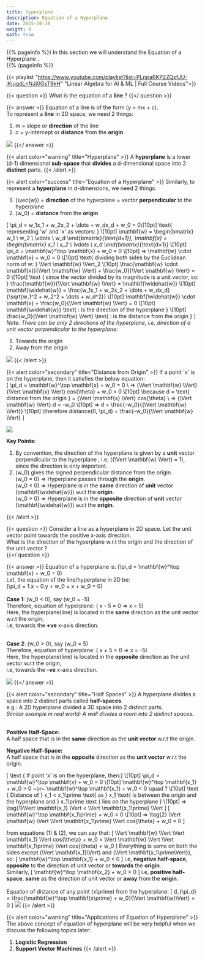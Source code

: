```yaml
---
title: Hyperplane
description: Equation of a Hyperplane
date: 2025-10-30
weight: 9
math: true
---
```


{{% pageinfo %}}
In this section we will understand the Equation of a Hyperplane .<br>
{{% /pageinfo %}}

{{< playlist "https://www.youtube.com/playlist?list=PLnpa6KP2ZQxfJU-jKjugdLnNJj0GsT9kH" 
        "Linear Algebra for AI & ML | Full Course Videos">}}
<br>

{{< question >}}
What is the equation of a **line** ?
{{</ question >}}

{{< answer >}}
Equation of a line is of the form \(y = mx + c\). <br>
To represent a **line** in 2D space, we need 2 things: <br>
1. m = slope or **direction** of the line <br>
2. c = y-intercept or **distance** from the **origin** <br>

![](https://robosathi.com/images/linear_algebra/line.png)
{{</ answer >}}
<br>

{{< alert color="warning" title="Hyperplane" >}}
A **hyperplane** is a lower (d-1) dimensional **sub-space** that **divides** a d-dimensional space into 2 **distinct** parts.
{{< /alert >}}

{{< alert color="success" title="Equation of a Hyperplane" >}}
Similarly, to represent a **hyperplane** in d-dimensions, we need 2 things: <br>
1. \(\vec{w}\) = **direction** of the hyperplane = vector **perpendicular** to the hyperplane
2. \(w_0\) = **distance** from the **origin**

\[
\pi_d = w_1x_1 + w_2x_2 + \dots + w_dx_d + w_0  = 0\\[10pt]
\text{ representing 'w' and 'x' as vectors: } \\[10pt]
\mathbf{w} = \begin{bmatrix} w_1 \\ w_2 \\ \vdots \\ w_d \end{bmatrix}_{\text{d×1}}, 
\mathbf{x} = \begin{bmatrix} x_1 \\ x_2 \\ \vdots \\ x_d \end{bmatrix}_{\text{d×1}} \\[10pt]
\pi_d = \mathbf{w}^\top \mathbf{x} + w_0 = 0 \\[10pt]
=> \mathbf{w} \cdot \mathbf{x} + w_0 = 0 \\[10pt]
\text{ dividing both sides by the Euclidean norm of w: } \Vert \mathbf{w} \Vert_2 \\[10pt]
\frac{\mathbf{w} \cdot \mathbf{x}}{\Vert \mathbf{w} \Vert} + \frac{w_0}{\Vert \mathbf{w} \Vert} = 0 \\[10pt]
\text { since the vector divided by its magnitude is a unit vector, so:  } 
\frac{\mathbf{w}}{\Vert \mathbf{w} \Vert} =  \mathbf{\widehat{w}} \\[10pt]
\mathbf{\widehat{w}} = \frac{w_1x_1 + w_2x_2 + \dots + w_dx_d}{\sqrt{w_1^2 + w_2^2 + \dots + w_d^2}} \\[10pt]
\mathbf{\widehat{w}} \cdot \mathbf{x} + \frac{w_0}{\Vert \mathbf{w} \Vert} = 0 \\[10pt]
\mathbf{\widehat{w}} \text{ : is the direction of the hyperplane } \\[10pt]
\frac{w_0}{\Vert \mathbf{w} \Vert} \text{ : is the distance from the origin }
\]
*Note: There can be only 2 directions of the hyperplane, i.e, direction of a unit vector perpendicular to the hyperplane:*
1. Towards the origin
2. Away from the origin

![](https://robosathi.com/images/linear_algebra/hyperplane.png)
{{< /alert >}}
<br>

{{< alert color="secondary" title="Distance from Origin" >}}
If a point 'x' is on the hyperplane, then it satisfies the below equation: <br>
\[
\pi_d = \mathbf{w}^\top \mathbf{x} + w_0 = 0 \\
=> {\Vert \mathbf{w} \Vert}{\Vert \mathbf{x} \Vert} cos{\theta} + w_0 = 0 \\[10pt]
\because d  = \text{ distance from the origin } = {\Vert \mathbf{x} \Vert} cos{\theta} \\
=> {\Vert \mathbf{w} \Vert}.d = -w_0 \\[10pt]
=> d = \frac{-w_0}{{\Vert \mathbf{w} \Vert}} \\[10pt]
\therefore distance(0, \pi_d) = \frac{-w_0}{\Vert \mathbf{w} \Vert}
\]

![](https://robosathi.com/images/linear_algebra/hyperplane_distance.png)
<br>

**Key Points:**
1. By convention, the direction of the hyperplane is given by a **unit** vector perpendicular to the hyperplane 
, i.e, \({\Vert \mathbf{w} \Vert} = 1\), since the direction is only important.
2. \(w_0\) gives the signed perpendicular distance from the origin. <br>
   \(w_0 = 0\) => Hyperplane passes through the **origin**. <br>
    \(w_0 < 0\) => Hyperplane is in the **same** direction of **unit** vector \(\mathbf{\widehat{w}}\) w.r.t the **origin**. <br> 
    \(w_0 > 0\) => Hyperplane is in the **opposite** direction of **unit** vector \(\mathbf{\widehat{w}}\) w.r.t the **origin**.


{{< /alert >}}
<br>

{{< question >}}
Consider a line as a hyperplane in 2D space. Let the unit vector point towards the positive x-axis direction.<br>
What is the direction of the hyperplane w.r.t the origin and the direction of the unit vector ? <br>
{{</ question >}}

{{< answer >}}
Equation of a hyperplane is: \(\pi_d = \mathbf{w}^\top \mathbf{x} + w_0 = 0\) <br>
Let, the equation of the line/hyperplane in 2D be: <br>
\(\pi_d = 1.x + 0.y + w_0 = x + w_0 = 0\) <br><br>
**Case 1**: \(w_0 < 0\), say \(w_0 = -5\) <br>
Therefore, equation of hyperplane: \( x - 5 = 0 => x = 5\) <br>
Here, the hyperplane(line) is located in the **same** direction as the unit vector w.r.t the origin, <br>
i.e, towards the **+ve** x-axis direction. 
<br><br>

**Case 2**: \(w_0 > 0\), say \(w_0 = 5\) <br>
Therefore, equation of hyperplane: \( x + 5 = 0 => x = -5\) <br>
Here, the hyperplane(line) is located in the **opposite** direction as the unit vector w.r.t the origin,<br>
i.e, towards the **-ve** x-axis direction. <br>

![](https://robosathi.com/images/linear_algebra/hyperplane_example.png)
{{</ answer >}}
<br>

{{< alert color="secondary" title="Half Spaces" >}}
A hyperplane divides a space into 2 distinct parts called **half-spaces**. <br>
e.g.: A 2D hyperplane divided a 3D space into 2 distinct parts. <br>
*Similar example in real world: A wall divides a room into 2 distinct spaces.*
<br><br>

**Positive Half-Space:** <br>
A half space that is in the **same** direction as the **unit vector** w.r.t the origin. <br>

**Negative Half-Space:** <br>
A half space that is in the **opposite** direction as the **unit vector** w.r.t the origin. <br>

\[
\text { If point 'x' is on the hyperplane, then:} \\[10pt]
\pi_d = \mathbf{w}^\top \mathbf{x} + w_0 = 0 \\[10pt]
\mathbf{w}^\top \mathbf{x_1} + w_0 > 0 ~or~ \mathbf{w}^\top \mathbf{x_1} + w_0 < 0 \quad ? \\[10pt]
\text { Distance of } x_1 < x_1\prime \text{ as } x_1 \text{ is between the origin and the hyperplane 
and } x_1\prime \text { lies on the hyperplane } \\[10pt]
=> \tag{1}\Vert \mathbf{x_1} \Vert < \Vert \mathbf{x_1\prime} \Vert
\]
\[
\mathbf{w}^\top \mathbf{x_1\prime} + w_0 = 0 \\[10pt]
=> \tag{2} \Vert \mathbf{w} \Vert \Vert \mathbf{x_1\prime} \Vert cos{\theta} + w_0 = 0
\]

from equations (1) & (2), we can say that:
\[
\Vert \mathbf{w} \Vert \Vert \mathbf{x_1} \Vert cos{\theta} + w_0 <
\Vert \mathbf{w} \Vert \Vert \mathbf{x_1\prime} \Vert cos{\theta} + w_0
\]
Everything is same on both the sides except \(\Vert \mathbf{x_1}\Vert\) and \(\Vert \mathbf{x_1\prime\Vert}\), so:
\[ \mathbf{w}^\top \mathbf{x_1} + w_0 < 0 \]
i.e, **negative half-space**, **opposite** to the direction of unit vector or **towards** the **origin**. <br>
Similarly, 
\[ \mathbf{w}^\top \mathbf{x_2} + w_0 > 0 \]
i.e, **positive half-space**, **same** as the direction of unit vector or **away** from the **origin**. <br>
<br>
Equation of distance of any point \(x\prime\) from the hyperplane:
\[
d_{\pi_d} = \frac{\mathbf{w}^\top \mathbf{x\prime} + w_0}{\Vert \mathbf{w}\Vert} = 0
\]
![](https://robosathi.com/images/linear_algebra/half_spaces.png)
{{< /alert >}}
<br>

{{< alert color="warning" title="Applications of Equation of Hyperplane" >}}
The above concept of equation of hyperplane will be very helpful when we discuss the following topics later:
1. **Logistic Regression**
2. **Support Vector Machines**
{{< /alert >}}
